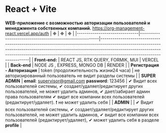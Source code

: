 # React + Vite

**WEB-приложение с возможностью авторизации пользователей и менеджмента собственных компаний.**
https://org-management-react.vercel.app/auth
| &#10057; | &#10057; | &#10057; |
|-------------------------------|---------------------------------------------------------|------------------------------------------------------------------------------------------------------------------------------------------------------------------------------------------------------------------------------------------------------------------------------------|
| **Front-end:** | REACT JS, RTK QUERY, FORMIK, MUI | VERCEL |
| **Back-end** | NODE JS , EXPRESS, MONGO DB | RENDER |
| **Регистрация - Авторизация** | token (продолжительность жизни24 часа) | не авторизированный пользователь не видит разделы системы |
| **SUPER ADMIN** | **email**: supervisor@gmail.com **password**: 123456 | &#10004; Видит всех пользователей системы, &#10004; создает/удаляет/редактирует других пользователей, не может удалить админов, &#10004; дает/забирает админ права пользователям &#10004; видит все компании всех пользователей (редактирует/удаляет). &#10071; не может удалить себя |
| **ADMIN** | | &#10004; Видит всех пользователей системы, &#10004; создает/удаляет/редактирует других пользователей, не может удалить админов, &#10004; видит все компании всех пользователей (редактирует/удаляет), &#10004; может удалить себя в разделе **profile** |
